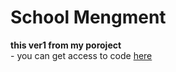 # School Mengment
  **this ver1 from my poroject** \
     - you can get access to code [here](https://github.com/abubakr-ibrahim) 
